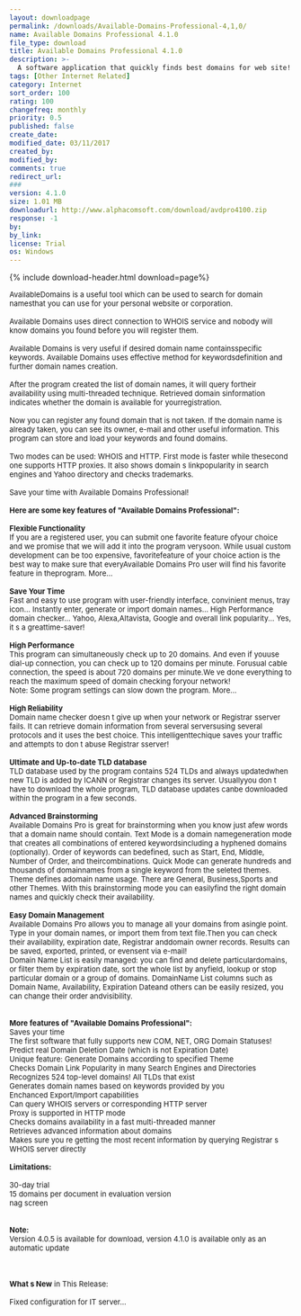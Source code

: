 ```yaml
---
layout: downloadpage
permalink: /downloads/Available-Domains-Professional-4,1,0/
name: Available Domains Professional 4.1.0
file_type: download
title: Available Domains Professional 4.1.0
description: >-
  A software application that quickly finds best domains for web site!
tags: [Other Internet Related]
category: Internet
sort_order: 100
rating: 100
changefreq: monthly
priority: 0.5
published: false
create_date: 
modified_date: 03/11/2017
created_by: 
modified_by: 
comments: true
redirect_url: 
### 
version: 4.1.0
size: 1.01 MB
downloadurl: http://www.alphacomsoft.com/download/avdpro4100.zip
response: -1
by: 
by_link: 
license: Trial
os: Windows
---
```


{% include download-header.html download=page%}

<p style="fix-download-text !important">
<p><font size="2">AvailableDomains is a useful tool which can be used to search for domain namesthat you can use for your personal website or corporation.<br />
<br />
Available Domains uses direct connection to WHOIS service and nobody will know domains you found before you will register them. <br />
<br />
Available Domains is very useful if desired domain name containsspecific keywords. Available Domains uses effective method for keywordsdefinition and further domain names creation. <br />
<br />
After the program created the list of domain names, it will query fortheir availability using multi-threaded technique. Retrieved domain sinformation indicates whether the domain is available for yourregistration. <br />
<br />
Now you can register any found domain that is not taken. If the domain name is already taken, you can see its owner, </font><font size="2">e-mail</font><font size="2"> and other useful information. This program can store and load your keywords and found domains. <br />
<br />
Two modes can be used: WHOIS and HTTP. First mode is faster while thesecond one supports HTTP proxies. It also shows domain s linkpopularity in search engines and Yahoo directory and checks trademarks.<br />
<br />
Save your time with Available Domains Professional!<br />
<br />
<span><strong>Here are some key features of "Available Domains Professional":</strong></span><br />
<br />
<strong>Flexible Functionality </strong><br />
If you are a registered user, you can submit one favorite feature ofyour choice and we promise that we will add it into the program verysoon. While usual custom development can be too expensive, favoritefeature of your choice action is the best way to make sure that everyAvailable Domains Pro user will find his favorite feature in theprogram. More... <br />
<br />
<strong>Save Your Time </strong><br />
Fast and easy to use program with user-friendly interface, convinient menus, tray icon... Instantly enter, generate or import domain names... High Performance domain checker... Yahoo, Alexa,Altavista, Google and overall link popularity... Yes, it s a greattime-saver! <br />
<br />
<strong>High Performance </strong><br />
This program can simultaneously check up to 20 domains. And even if youuse dial-up connection, you can check up to 120 domains per minute. Forusual cable connection, the speed is about 720 domains per minute.We ve done everything to reach the maximum speed of domain checking foryour network! <br />
Note: Some program settings can slow down the program. More... <br />
<br />
<strong>High Reliability </strong><br />
Domain name checker doesn t give up when your network or Registrar sserver fails. It can retrieve domain information from several serversusing several protocols and it uses the best choice. This intelligenttechique saves your traffic and attempts to don t abuse Registrar sserver! <br />
<br />
<strong>Ultimate and Up-to-date TLD database </strong><br />
TLD database used by the program contains 524 TLDs and always updatedwhen new TLD is added by ICANN or Registrar changes its server. Usuallyyou don t have to download the whole program, TLD database updates canbe downloaded within the program in a few seconds. <br />
<br />
<strong>Advanced Brainstorming </strong><br />
Available Domains Pro is great for brainstorming when you know just afew words that a domain name should contain. Text Mode is a domain namegeneration mode that creates all combinations of entered keywordsincluding a hyphened domains (optionally). Order of keywords can bedefined, such as Start, End, Middle, Number of Order, and theircombinations. Quick Mode can generate hundreds and thousands of domainnames from a single keyword from the seleted themes. Theme defines adomain name usage. There are General, </font><font size="2">Business</font><font size="2">,Sports and other Themes. With this brainstorming mode you can easilyfind the right domain names and quickly check their availability. <br />
<br />
<strong>Easy Domain Management </strong><br />
Available Domains Pro allows you to manage all your domains from asingle point. Type in your domain names, or import them from text file.Then you can check their availability, expiration date, Registrar anddomain owner records. Results can be saved, exported, printed, or evensent via e-mail! <br />
Domain Name List is easily managed: you can find and delete particulardomains, or filter them by expiration date, sort the whole list by anyfield, lookup or stop particular domain or a group of domains. DomainName List columns such as Domain Name, Availability, Expiration Dateand others can be easily resized, you can change their order andvisibility. <br />
<br />
<br />
<strong>More features of "Available Domains Professional":</strong><br />
Saves your time<br />
The first software that fully supports new COM, NET, ORG Domain Statuses!<br />
Predict real Domain Deletion Date (which is not Expiration Date)<br />
Unique feature: Generate Domains according to specified Theme<br />
Checks Domain Link Popularity in many Search Engines and Directories<br />
Recognizes 524 top-level domains! All TLDs that exist<br />
Generates domain names based on keywords provided by you<br />
Enchanced Export/Import capabilities<br />
Can query WHOIS servers or corresponding HTTP server<br />
Proxy is supported in HTTP mode<br />
Checks domains availability in a fast multi-threaded manner<br />
Retrieves advanced information about domains<br />
Makes sure you re getting the most recent information by querying Registrar s WHOIS server directly<br />
<br />
<span><strong>Limitations:</strong></span><br />
<br />
30-day trial<br />
15 domains per document in evaluation version<br />
nag screen<br />
<br />
<br />
<strong>Note:</strong><br />
Version 4.0.5 is available for download, version 4.1.0 is available only as an automatic update </font></p>
<div class="celltext_big"><br />
<br />
<font size="2"><strong>What s New</strong> in This Release:<br />
<br />
Fixed configuration for IT server... </font></div></p>

